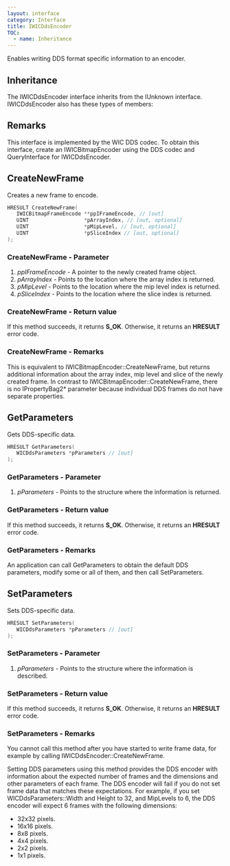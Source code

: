 ```yaml
---
layout: interface
category: Interface
title: IWICDdsEncoder
TOC:
  - name: Inheritance
---
```


Enables writing DDS format specific information to an encoder.

## Inheritance

The IWICDdsEncoder interface inherits from the IUnknown interface. IWICDdsEncoder also has these types of members:

## Remarks

This interface is implemented by the WIC DDS codec. To obtain this interface, create an IWICBitmapEncoder using the DDS codec and QueryInterface for IWICDdsEncoder.

## CreateNewFrame

Creates a new frame to encode.

```cpp
HRESULT CreateNewFrame(
   IWICBitmapFrameEncode **ppIFrameEncode, // [out]
   UINT                  *pArrayIndex, // [out, optional]
   UINT                  *pMipLevel, // [out, optional]
   UINT                  *pSliceIndex // [out, optional]
);
```

### CreateNewFrame - Parameter

1. _ppIFrameEncode_ - A pointer to the newly created frame object.
2. _pArrayIndex_ - Points to the location where the array index is returned.
3. _pMipLevel_ - Points to the location where the mip level index is returned.
4. _pSliceIndex_ - Points to the location where the slice index is returned.

### CreateNewFrame - Return value

If this method succeeds, it returns **S_OK**. Otherwise, it returns an **HRESULT** error code.

### CreateNewFrame - Remarks

This is equivalent to IWICBitmapEncoder::CreateNewFrame, but returns additional information about the array index, mip level and slice of the newly created frame. In contrast to IWICBitmapEncoder::CreateNewFrame, there is no IPropertyBag2\* parameter because individual DDS frames do not have separate properties.

## GetParameters

Gets DDS-specific data.

```cpp
HRESULT GetParameters(
   WICDdsParameters *pParameters // [out]
);
```

### GetParameters - Parameter

1. _pParameters_ - Points to the structure where the information is returned.

### GetParameters - Return value

If this method succeeds, it returns **S_OK**. Otherwise, it returns an **HRESULT** error code.

### GetParameters - Remarks

An application can call GetParameters to obtain the default DDS parameters, modify some or all of them, and then call SetParameters.

## SetParameters

Sets DDS-specific data.

```cpp
HRESULT SetParameters(
   WICDdsParameters *pParameters // [out]
);
```

### SetParameters - Parameter

1. _pParameters_ - Points to the structure where the information is described.

### SetParameters - Return value

If this method succeeds, it returns **S_OK**. Otherwise, it returns an **HRESULT** error code.

### SetParameters - Remarks

You cannot call this method after you have started to write frame data, for example by calling IWICDdsEncoder::CreateNewFrame.

Setting DDS parameters using this method provides the DDS encoder with information about the expected number of frames and the dimensions and other parameters of each frame. The DDS encoder will fail if you do not set frame data that matches these expectations. For example, if you set WICDdsParameters::Width and Height to 32, and MipLevels to 6, the DDS encoder will expect 6 frames with the following dimensions:

- 32x32 pixels.
- 16x16 pixels.
- 8x8 pixels.
- 4x4 pixels.
- 2x2 pixels.
- 1x1 pixels.
